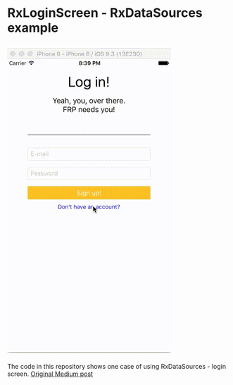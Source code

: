 # RxLoginScreen - RxDataSources example
![example gif](example.gif)
-----
The code in this repository shows one case of using RxDataSources - login screen.
[Original Medium post](https://medium.com/@charlag/99096ad0672b)
